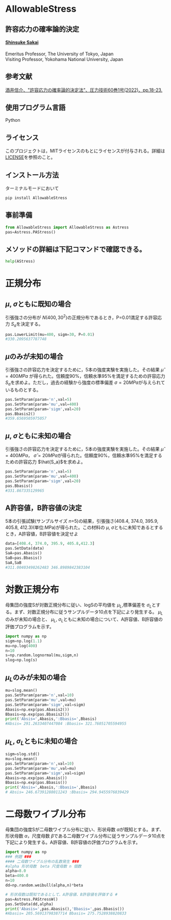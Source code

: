 # AllowableStress
## 許容応力の確率論的決定
#### [Shinsuke Sakai](https://sites.google.com/view/shinsukesakai/%E3%83%9B%E3%83%BC%E3%83%A0)   
 Emeritus Professor, The University of Tokyo, Japan   
 Visiting Professor, Yokohama National University, Japan

 ## 参考文献
 [酒井信介、"許容応力の確率論的決定法"、圧力技術60巻1号(2022)、pp.18-23.](https://www.jstage.jst.go.jp/article/hpi/60/1/60_18/_article/-char/ja/)

 ## 使用プログラム言語
 Python
 
 ## ライセンス
 このプロジェクトは，MITライセンスのもとにライセンスが付与される。詳細は[LICENSE](LICENSE)を参照のこと。
 
 ## インストール方法
 ターミナルモードにおいて
 ```python
 pip install AllowableStress
 ```

 ## 事前準備
 ```python
 from AllowableStress import AllowableStress as Astress
pas=Astress.PAStress()
```
## メソッドの詳細は下記コマンドで確認できる。
```python
help(AStress)
```
# 正規分布

 ## $\mu$, $\sigma$ともに既知の場合
引張強さの分布が $N(400,30^2)$の正規分布であるとき，P=0.01満足する許容応力 $S_a$を決定する。
```python
pas.LowerLimit(mu=400, sigm=30, P=0.01)
#330.2095637787748
```

## $\mu$のみが未知の場合
引張強さの許容応力を決定するために，5本の強度実験を実施した。その結果 $\hat{\mu}=400MPa$ が得られた。信頼度90%，信頼水準95%を満足するための許容応力 $S_a$を求めよ。ただし，過去の経験から強度の標準偏差  $\sigma=20MPa$が与えられているものとする。
```python
pas.SetParam(param='n',val=5)
pas.SetParam(param='mu',val=400)
pas.SetParam(param='sigm',val=20)
pas.Bbasis2()
#359.6569505975057
```

## $\mu$, $\sigma$ともに未知の場合
引張強さの許容応力を決定するために，5本の強度実験を実施した。その結果 $\hat{\mu}=400MPa$， $\hat{\sigma}=20MPa$が得られた。信頼度90%，信頼水準95%を満足するための許容応力 $\hat{S_a}$を求めよ。
```python
pas.SetParam(param='n',val=5)
pas.SetParam(param='mu',val=400)
pas.SetParam(param='sigm',val=20)
pas.Bbasis()
#331.867335129965
```
## A許容値，B許容値の決定
5本の引張試験(サンプルサイズ $n$=5)の結果，引張強さ(408.4, 374.0, 395.9, 405.8, 412.3)(単位:MPa)が得られた。この材料の $\mu$, $\sigma$ともに未知であるとするとき，A許容値，B許容値を決定せよ
```python
data=[408.4, 374.0, 395.9, 405.8,412.3]
pas.SetData(data)
SaA=pas.Abasis()
SaB=pas.Bbasis()
SaA,SaB
#311.00403498262483 346.8989842383104
```

# 対数正規分布
母集団の強度Sが対数正規分布に従い、logSの平均値を $\mu_L$,標準偏差を  $\sigma_L$とする。まず、対数正規分布に従うサンプルデータ10点を下記により発生する。 $\mu_L$のみが未知の場合と、 $\mu_L$, $\sigma_L$ともに未知の場合について、A許容値、B許容値の評価プログラムを示す。
```python
import numpy as np
sigm=np.log(1.1)
mu=np.log(400)
n=10
s=np.random.lognormal(mu,sigm,n)
slog=np.log(s)
```
## $\mu_L$のみが未知の場合
```python
mu=slog.mean()
pas.SetParam(param='n',val=10)
pas.SetParam(param='mu',val=mu)
pas.SetParam(param='sigm',val=sigm)
Abasis=np.exp(pas.Abasis2())
Bbasis=np.exp(pas.Bbasis2())
print('Absis=',Abasis,':Bbasis=',Bbasis)
#Absis= 291.2633407447084 :Bbasis= 321.76051705594955
```
## $\mu_L$, $\sigma_L$ともに未知の場合
```python
sigm=slog.std()
mu=slog.mean()
pas.SetParam(param='n',val=10)
pas.SetParam(param='mu',val=mu)
pas.SetParam(param='sigm',val=sigm)
Abasis=np.exp(pas.Abasis())
Bbasis=np.exp(pas.Bbasis())
print('Absis=',Abasis,':Bbasis=',Bbasis)
# Absis= 246.67391288011243 :Bbasis= 294.9455976839429
```

# 二母数ワイブル分布
母集団の強度Sが二母数ワイブル分布に従い、形状母数 $\alpha$が既知とする。まず、形状母数 $\alpha$，尺度母数 $\beta$である二母数ワイブル分布に従うサンプルデータ10点を下記により発生する。A許容値、B許容値の評価プログラムを示す。
```python
import numpy as np
### 例題 ###
#### 二母数ワイブル分布の乱数発生 ###
#alpha 形状母数　beta 尺度母数 n 個数
alpha=8.0
beta=400.0
n=10
dd=np.random.weibull(alpha,n)*beta
```

```python
# 形状母数は既知であるとして、A許容値、B許容値を評価する #
pas=Astress.PAStressW()
pas.SetData(dd,alpha)
print('Abasis=',pas.Abasis(),'Bbasis=',pas.Bbasis())
#Abasis= 205.56913798387714 Bbasis= 275.7528938820833
```

